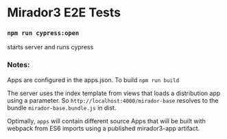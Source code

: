 # Mirador3 E2E Tests

### `npm run cypress:open`
starts server and runs cypress

### Notes:
Apps are configured in the apps.json.
To build `npm run build`

The server uses the index template from views that loads a distribution app using a parameter.  So `http://localhost:4000/mirador-base` resolves
to the bundle `mirador-base.bundle.js` in dist.

Optimally, `apps` will contain different source Apps that will be built with webpack from ES6 imports
using a published mirador3-app artifact.
